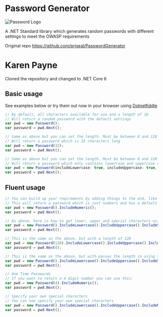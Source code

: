# Password Generator

![Password Logo](https://github.com/prjseal/PasswordGenerator/blob/dev/v2/passwordgeneratorlogo.png "Password Logo")

A .NET Standard library which generates random passwords with different settings to meet the OWASP requirements

Original repo https://github.com/prjseal/PasswordGenerator

# Karen Payne

Cloned the repository and changed to .NET Core 6

## Basic usage

See examples below or try them out now in your browser using [Dotnetfiddle](https://dotnetfiddle.net/Q0hMlU)

```javascript
// By default, all characters available for use and a length of 16
// Will return a random password with the default settings 
var pwd = new Password();
var password = pwd.Next();
```

```javascript
// Same as above but you can set the length. Must be between 8 and 128
// Will return a password which is 32 characters long
var pwd = new Password(32);
var password = pwd.Next();
```

```javascript
// Same as above but you can set the length. Must be between 8 and 128
// Will return a password which only contains lowercase and uppercase characters and is 21 characters long.
var pwd = new Password(includeLowercase: true, includeUppercase: true, includeNumeric: false, includeSpecial: false, passwordLength: 21);
var password = pwd.Next();
```

## Fluent usage

```javascript
// You can build up your reqirements by adding things to the end, like .IncludeNumeric()
// This will return a password which is just numbers and has a default length of 16
var pwd = new Password().IncludeNumeric();
var password = pwd.Next();
```

```javascript
// As above, here is how to get lower, upper and special characters using this approach
var pwd = new Password().IncludeLowercase().IncludeUppercase().IncludeSpecial();
var password = pwd.Next();
```

```javascript
// This is the same as the above, but with a length of 128
var pwd = new Password(128).IncludeLowercase().IncludeUppercase().IncludeSpecial();
var password = pwd.Next();
```

```javascript
// This is the same as the above, but with passes the length in using the method LengthRequired()
var pwd = new Password().IncludeLowercase().IncludeUppercase().IncludeSpecial().LengthRequired(128);
var password = pwd.Next();
```

```javascript
// One Time Passwords
// If you want to return a 4 digit number you can use this:
var pwd = new Password(4).IncludeNumeric();
var password = pwd.Next();
```

```javascript
// Specify your own special characters
// You can now specify your own special characters
var pwd = new Password().IncludeLowercase().IncludeUppercase().IncludeNumeric().IncludeSpecial("[]{}^_=");
var password = pwd.Next();
```
